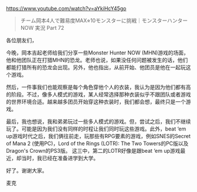 https://www.youtube.com/watch?v=aYkiHcY45go

> チーム岡本4人で難易度MAX⭐︎10モンスターに挑戦｜モンスターハンターNOW 実況 Part 72

各位朋友们，

今晚，岡本吉起老师给我们分享一些Monster Hunter NOW (MHN)游戏的场面，他和他团队正在打猎MHN的恐龙。老师也说，如果没任何问题被发生的话，他们都能打猎所有的恐龙会出现。另外，他也指出，从前开始、他团员是他在一起玩这个游戏。

然后，一件事我们也能观察是每个角色穿他个人的衣装，我认为是因为他们都有高的阶段。不过，像多人模式的游戏，某人经常选择那种衣装似乎不跟团队或者游戏的世界环境合适。越来越多团员开始穿这种衣装时，我们都会想，最终只是一个游戏。

最后，我也想说，我和弟弟玩过一些多人模式的游戏。但，尝试之后，我们不继续玩了。可能是因为我们没有同样的时程让我们同时玩这些游戏。此外，beat ‘em up游戏时代之后，我们俩往前走，玩那些有RPG要素的游戏，例如SNES的Secret of Mana 2 (使用PC)，Lord of the Rings (LOTR): The Two Towers的PC版以及Dragon's Crown的PS3版。 这三中，第二的LOTR好像是跟beat ‘em up游戏最近，却当时，我已经在准备进学到大学。 

好了。谢谢大家。

麦克
